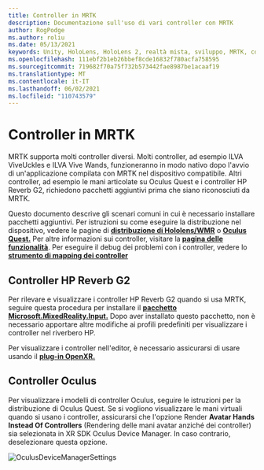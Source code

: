 ```yaml
---
title: Controller in MRTK
description: Documentazione sull'uso di vari controller con MRTK
author: RogPodge
ms.author: roliu
ms.date: 05/13/2021
keywords: Unity, HoloLens, HoloLens 2, realtà mista, sviluppo, MRTK, controller, riverbero HP, Oculus, PIÙ Vive, mani
ms.openlocfilehash: 111ebf2b1eb26bbef8cde16832f780acfa758595
ms.sourcegitcommit: 719682f70a75f732b573442fae8987be1acaaf19
ms.translationtype: MT
ms.contentlocale: it-IT
ms.lasthandoff: 06/02/2021
ms.locfileid: "110743579"
---
```

# <a name="controllers-in-mrtk"></a>Controller in MRTK

MRTK supporta molti controller diversi. Molti controller, ad esempio ILVA ViveUckles e ILVA Vive Wands, funzioneranno in modo nativo dopo l'avvio di un'applicazione compilata con MRTK nel dispositivo compatibile. Altri controller, ad esempio le mani articolate su Oculus Quest e i controller HP Reverb G2, richiedono pacchetti aggiuntivi prima che siano riconosciuti da MRTK.

Questo documento descrive gli scenari comuni in cui è necessario installare pacchetti aggiuntivi. Per istruzioni su come eseguire la distribuzione nel dispositivo, vedere le pagine di [**distribuzione di Hololens/WMR**](./wmr-mrtk.md) o [**Oculus Quest.**](/windows/mixed-reality/mrtk-unity/supported-devices/oclus-quest-mrtk) Per altre informazioni sui controller, visitare la [**pagina delle funzionalità**](../features/input/controllers.md). Per eseguire il debug dei problemi con i controller, vedere lo [ **strumento di mapping dei controller**](../features/tools/controller-mapping-tool.md)

## <a name="hp-reverb-g2-controllers"></a>Controller HP Reverb G2

Per rilevare e visualizzare i controller HP Reverb G2 quando si usa MRTK, seguire questa procedura per installare il [**pacchetto Microsoft.MixedReality.Input.**](/windows/mixed-reality/develop/unity/unity-reverb-g2-controllers#installing-microsoftmixedrealityinput-with-the-mixed-reality-feature-tool) Dopo aver installato questo pacchetto, non è necessario apportare altre modifiche ai profili predefiniti per visualizzare i controller nel riverbero HP. 

Per visualizzare i controller nell'editor, è necessario assicurarsi di usare usando il [**plug-in OpenXR.**](/windows/mixed-reality/develop/unity/openxr-getting-started)

## <a name="oculus-controllers"></a>Controller Oculus 

Per visualizzare i modelli di controller Oculus, seguire le istruzioni per la distribuzione di Oculus Quest. Se si vogliono visualizzare le mani virtuali quando si usano i controller, assicurarsi che l'opzione Render **Avatar Hands Instead Of Controllers** (Rendering delle mani avatar anziché dei controller) sia selezionata in XR SDK Oculus Device Manager. In caso contrario, deselezionare questa opzione.

![OculusDeviceManagerSettings](../images/cross-platform/oculus-quest/OculusDeviceManager.png)